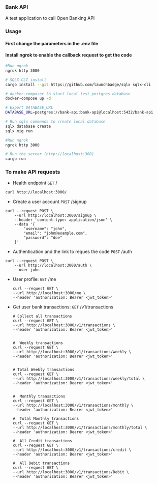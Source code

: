 ### Bank API
A test application to call Open Banking API


### Usage
#### First change the parameters in the .env file
#### Install ngrok to enable the callback request to get the code
```bash
#Run ngrok
ngrok http 3000

# SQLX CLI install
cargo install --git https://github.com/launchbadge/sqlx sqlx-cli

# docker-composer to start local test postgres database
docker-compose up -d

# Export DATABASE_URL
DATABASE_URL=postgres://bank-api:bank-api@localhost:5432/bank-api

# Run sqlx commands to create local database
sqlx database create
sqlx mig run

#Run ngrok
ngrok http 3000

# Run the server (http://localhost:300)
cargo run
```

### To make API requests
- Health endpoint `GET` /
```
curl http://localhost:3000/
```
- Create a user account `POST` /signup
```
curl --request POST \
    --url http://localhost:3000/signup \
    --header 'content-type: application/json' \
    --data '{
        "username": "john",
        "email": "john@example.com",
        "password": "doe"
    }'
```
- Authentication and the link to reques the code `POST` /auth
```
curl --request POST \
    --url http://localhost:3000/auth \
    --user john
```
- User profile: `GET` /me
  ```
  curl --request GET \
  --url http://localhost:3000/me \
  --header 'authorization: Bearer <jwt_token>'

- Get user bank transactions: `GET` /v1/transactions
  ```
  # Collect all transactions
  curl --request GET \
  --url http://localhost:3000/v1/transactions \
  --header 'authorization: Bearer <jwt_token>'
  

  #  Weekly transactions
  curl --request GET \
  --url http://localhost:3000/v1/transactions/weekly \
  --header 'authorization: Bearer <jwt_token>'


  # Total Weekly transactions
  curl --request GET \
  --url http://localhost:3000/v1/transactions/weekly/total \
  --header 'authorization: Bearer <jwt_token>'


  #  Monthly transactions
  curl --request GET \
  --url http://localhost:3000/v1/transactions/monthly \
  --header 'authorization: Bearer <jwt_token>'
  
  #  Total Monthly transactions
  curl --request GET \
  --url http://localhost:3000/v1/transactions/monthly/total \
  --header 'authorization: Bearer <jwt_token>'

  #  All Credit transactions
  curl --request GET \
  --url http://localhost:3000/v1/transactions/credit \
  --header 'authorization: Bearer <jwt_token>'

  #  All Debit transactions
  curl --request GET \
  --url http://localhost:3000/v1/transactions/Debit \
  --header 'authorization: Bearer <jwt_token>'
  ```



